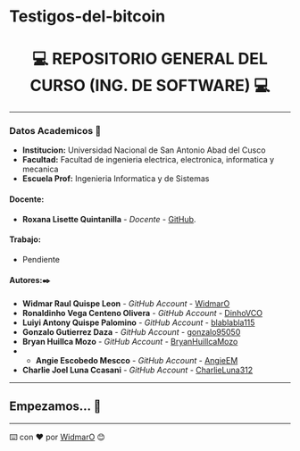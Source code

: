 # Testigos-del-bitcoin
# **<center> 💻 REPOSITORIO GENERAL DEL CURSO (ING. DE SOFTWARE) 💻 </center>**

---

### Datos Academicos 📖

- **Institucion:** Universidad Nacional de San Antonio Abad del Cusco
- **Facultad:** Facultad de ingenieria electrica, electronica, informatica y mecanica
- **Escuela Prof:** Ingenieria Informatica y de Sistemas

#### Docente:

- **Roxana Lisette Quintanilla** - _Docente_ - [GitHub](https://github.com/nitanilla).

#### Trabajo:

- Pendiente

#### Autores:✒️

- **Widmar Raul Quispe Leon** - _GitHub Account_ - [WidmarO](https://github.com/WidmarO)
- **Ronaldinho Vega Centeno Olivera** - _GitHub Account_ - [DinhoVCO](https://github.com/DinhoVCO)
- **Luiyi Antony Quispe Palomino** - _GitHub Account_ - [blablabla115](https://github.com/blablabla115)
- **Gonzalo Gutierrez Daza** - _GitHub Account_ - [gonzalo95050](https://github.com/gonzalo95050)
- **Bryan Huillca Mozo** - _GitHub Account_ - [BryanHuillcaMozo](https://github.com/BryanHuillcaMozo)
- - **Angie Escobedo Mescco** - _GitHub Account_ - [AngieEM](https://github.com/AngieEM)
- **Charlie Joel Luna Ccasani** - _GitHub Account_ - [CharlieLuna312](https://github.com/CharlieLuna312)
---

## Empezamos... 🚀


---

⌨️ con ❤️ por [WidmarO](https://github.com/WidmarO) 😊
